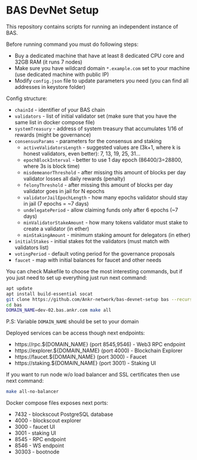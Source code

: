 BAS DevNet Setup
===============

This repository contains scripts for running an independent instance of BAS.

Before running command you must do following steps:
- Buy a dedicated machine that have at least 8 dedicated CPU core and 32GB RAM (it runs 7 nodes)
- Make sure you have wildcard domain `*.example.com` set to your machine (use dedicated machine with public IP)
- Modify `config.json` file to update parameters you need (you can find all addresses in keystore folder)

Config structure:
- `chainId` - identifier of your BAS chain
- `validators` - list of initial validator set (make sure that you have the same list in docker compose file)
- `systemTreasury` - address of system treasury that accumulates 1/16 of rewards (might be governance)
- `consensusParams` - parameters for the consensus and staking
  - `activeValidatorsLength` - suggested values are (3k+1, where k is honest validators, even better): 7, 13, 19, 25, 31...
  - `epochBlockInterval` - better to use 1 day epoch (86400/3=28800, where 3s is block time)
  - `misdemeanorThreshold` - after missing this amount of blocks per day validator losses all daily rewards (penalty)
  - `felonyThreshold` - after missing this amount of blocks per day validator goes in jail for N epochs
  - `validatorJailEpochLength` - how many epochs validator should stay in jail (7 epochs = ~7 days)
  - `undelegatePeriod` - allow claiming funds only after 6 epochs (~7 days)
  - `minValidatorStakeAmount` - how many tokens validator must stake to create a validator (in ether)
  - `minStakingAmount` - minimum staking amount for delegators (in ether)
- `initialStakes` - initial stakes fot the validators (must match with validators list)
- `votingPeriod` - default voting period for the governance proposals
- `faucet` - map with initial balances for faucet and other needs

You can check Makefile to choose the most interesting commands, but if you just need to set up everything just run next command:

```bash
apt update
apt install build-essential socat
git clone https://github.com/Ankr-network/bas-devnet-setup bas --recursive
cd bas
DOMAIN_NAME=dev-02.bas.ankr.com make all
```

P.S: Variable `DOMAIN_NAME` should be set to your domain

Deployed services can be access though next endpoints:
- https://rpc.${DOMAIN_NAME} (port 8545,9546) - Web3 RPC endpoint
- https://explorer.${DOMAIN_NAME} (port 4000) - Blockchain Explorer
- https://faucet.${DOMAIN_NAME} (port 3000) - Faucet
- https://staking.${DOMAIN_NAME} (port 3001) - Staking UI

If you want to run node w/o load balancer and SSL certificates then use next command:
```bash
make all-no-balancer
```

Docker compose files exposes next ports:
- 7432 - blockscout PostgreSQL database
- 4000 - blockscout explorer
- 3000 - faucet UI
- 3001 - staking UI
- 8545 - RPC endpoint
- 8546 - WS endpoint
- 30303 - bootnode